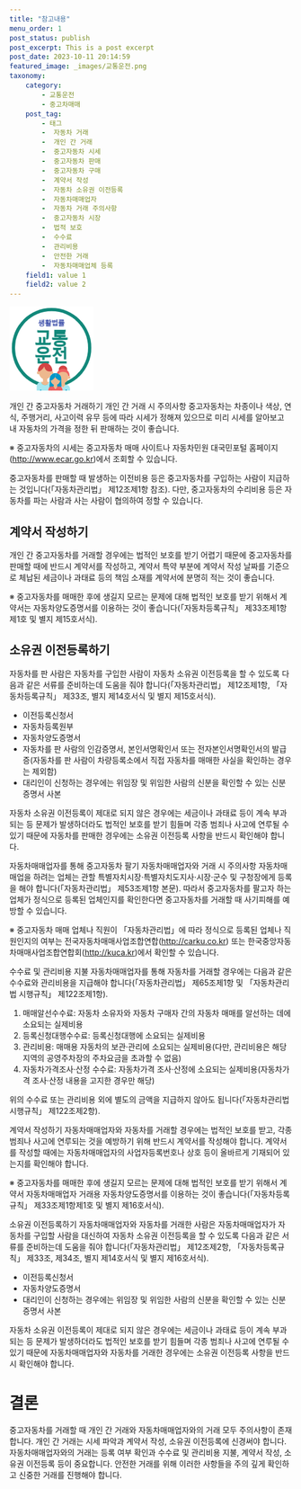 ```yaml
---
title: "참고내용"
menu_order: 1
post_status: publish
post_excerpt: This is a post excerpt
post_date: 2023-10-11 20:14:59
featured_image: _images/교통운전.png
taxonomy:
    category:
        - 교통운전
        - 중고차매매
    post_tag:
        - 태그
        -  자동차 거래
        -  개인 간 거래
        -  중고자동차 시세
        -  중고자동차 판매
        -  중고자동차 구매
        -  계약서 작성
        -  자동차 소유권 이전등록
        -  자동차매매업자
        -  자동차 거래 주의사항
        -  중고자동차 시장
        -  법적 보호
        -  수수료
        -  관리비용
        -  안전한 거래
        -  자동차매매업체 등록
    field1: value 1
    field2: value 2
---
```


![교통운전](/_images/교통운전.png)

개인 간 중고자동차 거래하기
개인 간 거래 시 주의사항
중고자동차는 차종이나 색상, 연식, 주행거리, 사고이력 유무 등에 따라 시세가 정해져 있으므로 미리 시세를 알아보고 내 자동차의 가격을 정한 뒤 판매하는 것이 좋습니다.

※ 중고자동차의 시세는 중고자동차 매매 사이트나 자동차민원 대국민포털 홈페이지(http://www.ecar.go.kr)에서 조회할 수 있습니다.

중고자동차를 판매할 때 발생하는 이전비용 등은 중고자동차를 구입하는 사람이 지급하는 것입니다(「자동차관리법」 제12조제1항 참조). 다만, 중고자동차의 수리비용 등은 자동차를 파는 사람과 사는 사람이 협의하여 정할 수 있습니다.

## 계약서 작성하기

개인 간 중고자동차를 거래할 경우에는 법적인 보호를 받기 어렵기 때문에 중고자동차를 판매할 때에 반드시 계약서를 작성하고, 계약서 특약 부분에 계약서 작성 날짜를 기준으로 체납된 세금이나 과태료 등의 책임 소재를 계약서에 분명히 적는 것이 좋습니다.

※ 중고자동차를 매매한 후에 생길지 모르는 문제에 대해 법적인 보호를 받기 위해서 계약서는 자동차양도증명서를 이용하는 것이 좋습니다(「자동차등록규칙」 제33조제1항제1호 및 별지 제15호서식).

## 소유권 이전등록하기

자동차를 판 사람은 자동차를 구입한 사람이 자동차 소유권 이전등록을 할 수 있도록 다음과 같은 서류를 준비하는데 도움을 줘야 합니다(「자동차관리법」 제12조제1항, 「자동차등록규칙」 제33조, 별지 제14호서식 및 별지 제15호서식).
- 이전등록신청서
- 자동차등록원부
- 자동차양도증명서
- 자동차를 판 사람의 인감증명서, 본인서명확인서 또는 전자본인서명확인서의 발급증(자동차를 판 사람이 차량등록소에서 직접 자동차를 매매한 사실을 확인하는 경우는 제외함)
- 대리인이 신청하는 경우에는 위임장 및 위임한 사람의 신분을 확인할 수 있는 신분증명서 사본

자동차 소유권 이전등록이 제대로 되지 않은 경우에는 세금이나 과태료 등이 계속 부과되는 등 문제가 발생하더라도 법적인 보호를 받기 힘들며 각종 범죄나 사고에 연루될 수 있기 때문에 자동차를 판매한 경우에는 소유권 이전등록 사항을 반드시 확인해야 합니다.

자동차매매업자를 통해 중고자동차 팔기
자동차매매업자와 거래 시 주의사항
자동차매매업을 하려는 업체는 관할 특별자치시장·특별자치도지사·시장·군수 및 구청장에게 등록을 해야 합니다(「자동차관리법」 제53조제1항 본문). 따라서 중고자동차를 팔고자 하는 업체가 정식으로 등록된 업체인지를 확인한다면 중고자동차를 거래할 때 사기피해를 예방할 수 있습니다.

※ 중고자동차 매매 업체나 직원이 「자동차관리법」에 따라 정식으로 등록된 업체나 직원인지의 여부는 전국자동차매매사업조합연합(http://carku.co.kr) 또는 한국중앙자동차매매사업조합연합회(http://kuca.kr)에서 확인할 수 있습니다.

수수료 및 관리비용 지불
자동차매매업자를 통해 자동차를 거래할 경우에는 다음과 같은 수수료와 관리비용을 지급해야 합니다(「자동차관리법」 제65조제1항 및 「자동차관리법 시행규칙」 제122조제1항).

1. 매매알선수수료: 자동차 소유자와 자동차 구매자 간의 자동차 매매를 알선하는 데에 소요되는 실제비용
2. 등록신청대행수수료: 등록신청대행에 소요되는 실제비용
3. 관리비용: 매매용 자동차의 보관·관리에 소요되는 실제비용(다만, 관리비용은 해당지역의 공영주차장의 주차요금을 초과할 수 없음)
4. 자동차가격조사·산정 수수료: 자동차가격 조사·산정에 소요되는 실제비용(자동차가격 조사·산정 내용을 고지한 경우만 해당)

위의 수수료 또는 관리비용 외에 별도의 금액을 지급하지 않아도 됩니다(「자동차관리법 시행규칙」 제122조제2항).

계약서 작성하기
자동차매매업자와 자동차를 거래할 경우에는 법적인 보호를 받고, 각종 범죄나 사고에 연루되는 것을 예방하기 위해 반드시 계약서를 작성해야 합니다. 계약서를 작성할 때에는 자동차매매업자의 사업자등록번호나 상호 등이 올바르게 기재되어 있는지를 확인해야 합니다.

※ 중고자동차를 매매한 후에 생길지 모르는 문제에 대해 법적인 보호를 받기 위해서 계약서 자동차매매업자 거래용 자동차양도증명서를 이용하는 것이 좋습니다(「자동차등록규칙」 제33조제1항제1호 및 별지 제16호서식).

소유권 이전등록하기
자동차매매업자와 자동차를 거래한 사람은 자동차매매업자가 자동차를 구입할 사람을 대신하여 자동차 소유권 이전등록을 할 수 있도록 다음과 같은 서류를 준비하는데 도움을 줘야 합니다(「자동차관리법」 제12조제2항, 「자동차등록규칙」 제33조, 제34조, 별지 제14호서식 및 별지 제16호서식).
- 이전등록신청서
- 자동차양도증명서
- 대리인이 신청하는 경우에는 위임장 및 위임한 사람의 신분을 확인할 수 있는 신분증명서 사본

자동차 소유권 이전등록이 제대로 되지 않은 경우에는 세금이나 과태료 등이 계속 부과되는 등 문제가 발생하더라도 법적인 보호를 받기 힘들며 각종 범죄나 사고에 연루될 수 있기 때문에 자동차매매업자와 자동차를 거래한 경우에는 소유권 이전등록 사항을 반드시 확인해야 합니다.

# 결론
중고자동차를 거래할 때 개인 간 거래와 자동차매매업자와의 거래 모두 주의사항이 존재합니다. 개인 간 거래는 시세 파악과 계약서 작성, 소유권 이전등록에 신경써야 합니다. 자동차매매업자와의 거래는 등록 여부 확인과 수수료 및 관리비용 지불, 계약서 작성, 소유권 이전등록 등이 중요합니다. 안전한 거래를 위해 이러한 사항들을 주의 깊게 확인하고 신중한 거래를 진행해야 합니다.

